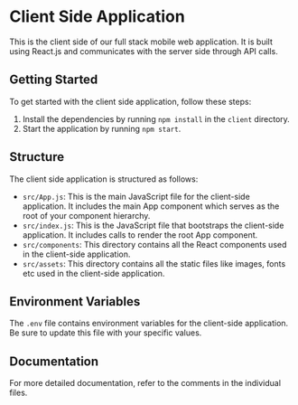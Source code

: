 # Client Side Application

This is the client side of our full stack mobile web application. It is built using React.js and communicates with the server side through API calls.

## Getting Started

To get started with the client side application, follow these steps:

1. Install the dependencies by running `npm install` in the `client` directory.
2. Start the application by running `npm start`.

## Structure

The client side application is structured as follows:

- `src/App.js`: This is the main JavaScript file for the client-side application. It includes the main App component which serves as the root of your component hierarchy.
- `src/index.js`: This is the JavaScript file that bootstraps the client-side application. It includes calls to render the root App component.
- `src/components`: This directory contains all the React components used in the client-side application.
- `src/assets`: This directory contains all the static files like images, fonts etc used in the client-side application.

## Environment Variables

The `.env` file contains environment variables for the client-side application. Be sure to update this file with your specific values.

## Documentation

For more detailed documentation, refer to the comments in the individual files.
